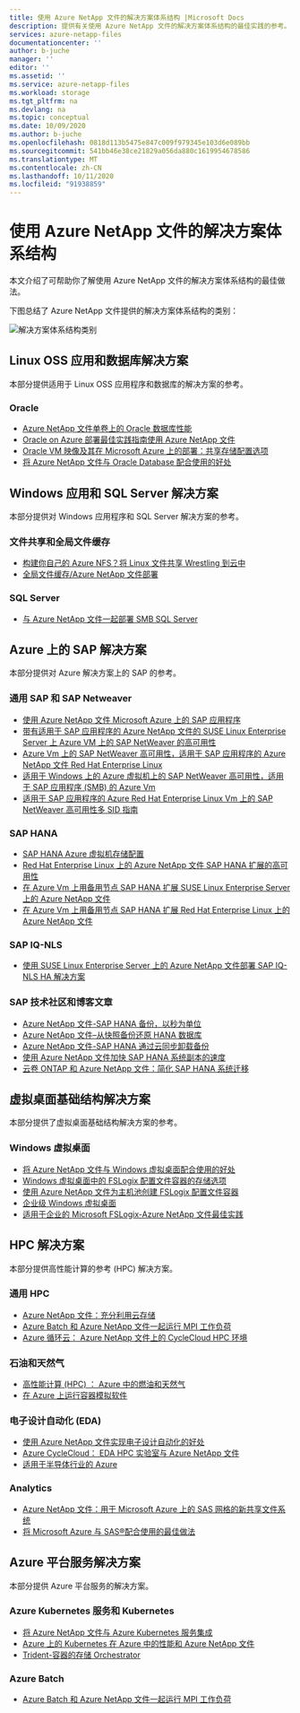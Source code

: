 ```yaml
---
title: 使用 Azure NetApp 文件的解决方案体系结构 |Microsoft Docs
description: 提供有关使用 Azure NetApp 文件的解决方案体系结构的最佳实践的参考。
services: azure-netapp-files
documentationcenter: ''
author: b-juche
manager: ''
editor: ''
ms.assetid: ''
ms.service: azure-netapp-files
ms.workload: storage
ms.tgt_pltfrm: na
ms.devlang: na
ms.topic: conceptual
ms.date: 10/09/2020
ms.author: b-juche
ms.openlocfilehash: 0818d113b5475e847c009f979345e103d6e089bb
ms.sourcegitcommit: 541bb46e38ce21829a056da880c1619954678586
ms.translationtype: MT
ms.contentlocale: zh-CN
ms.lasthandoff: 10/11/2020
ms.locfileid: "91938859"
---
```

# <a name="solution-architectures-using-azure-netapp-files"></a>使用 Azure NetApp 文件的解决方案体系结构
本文介绍了可帮助你了解使用 Azure NetApp 文件的解决方案体系结构的最佳做法。  

下图总结了 Azure NetApp 文件提供的解决方案体系结构的类别：

![解决方案体系结构类别](../media/azure-netapp-files/solution-architecture-categories.png)

## <a name="linux-oss-apps-and-database-solutions"></a>Linux OSS 应用和数据库解决方案

本部分提供适用于 Linux OSS 应用程序和数据库的解决方案的参考。 

### <a name="oracle"></a>Oracle

* [Azure NetApp 文件单卷上的 Oracle 数据库性能](performance-oracle-single-volumes.md)
* [Oracle on Azure 部署最佳实践指南使用 Azure NetApp 文件](https://www.netapp.com/us/media/tr-4780.pdf)
* [Oracle VM 映像及其在 Microsoft Azure 上的部署：共享存储配置选项](../virtual-machines/workloads/oracle/oracle-vm-solutions.md#shared-storage-configuration-options)
* [将 Azure NetApp 文件与 Oracle Database 配合使用的好处](solutions-benefits-azure-netapp-files-oracle-database.md)

## <a name="windows-apps-and-sql-server-solutions"></a>Windows 应用和 SQL Server 解决方案

本部分提供对 Windows 应用程序和 SQL Server 解决方案的参考。

### <a name="file-sharing-and-global-file-caching"></a>文件共享和全局文件缓存

* [构建你自己的 Azure NFS？将 Linux 文件共享 Wrestling 到云中](https://cloud.netapp.com/blog/ma-anf-blg-build-your-own-linux-nfs-file-shares)
* [全局文件缓存/Azure NetApp 文件部署](https://youtu.be/91LKb1qsLIM)

### <a name="sql-server"></a>SQL Server

* [与 Azure NetApp 文件一起部署 SMB SQL Server](https://www.youtube.com/watch?v=x7udfcYbibs)
<!-- * [Deploy SQL Server Always-On Failover Cluster over SMB with Azure NetApp Files](https://www.youtube.com/watch?v=zuNJ5E07e8Q) --> 
<!-- * [Deploy Always-On Availability Groups with Azure NetApp Files](https://www.youtube.com/watch?v=y3VQmzzeyvc) --> 

## <a name="sap-on-azure-solutions"></a>Azure 上的 SAP 解决方案

本部分提供对 Azure 解决方案上的 SAP 的参考。 

### <a name="generic-sap-and-sap-netweaver"></a>通用 SAP 和 SAP Netweaver 

* [使用 Azure NetApp 文件 Microsoft Azure 上的 SAP 应用程序](https://www.netapp.com/us/media/tr-4746.pdf)
* [带有适用于 SAP 应用程序的 Azure NetApp 文件的 SUSE Linux Enterprise Server 上 Azure VM 上的 SAP NetWeaver 的高可用性](../virtual-machines/workloads/sap/high-availability-guide-suse-netapp-files.md)
* [Azure Vm 上的 SAP NetWeaver 高可用性，适用于 SAP 应用程序的 Azure NetApp 文件 Red Hat Enterprise Linux](../virtual-machines/workloads/sap/high-availability-guide-rhel-netapp-files.md)
* [适用于 Windows 上的 Azure 虚拟机上的 SAP NetWeaver 高可用性，适用于 SAP 应用程序 (SMB) 的 Azure Vm](../virtual-machines/workloads/sap/high-availability-guide-windows-netapp-files-smb.md)
* [适用于 SAP 应用程序的 Azure Red Hat Enterprise Linux Vm 上的 SAP NetWeaver 高可用性多 SID 指南](../virtual-machines/workloads/sap/high-availability-guide-rhel-multi-sid.md)

### <a name="sap-hana"></a>SAP HANA 

* [SAP HANA Azure 虚拟机存储配置](../virtual-machines/workloads/sap/hana-vm-operations-storage.md)
* [Red Hat Enterprise Linux 上的 Azure NetApp 文件 SAP HANA 扩展的高可用性](../virtual-machines/workloads/sap/sap-hana-high-availability-netapp-files-red-hat.md)
* [在 Azure Vm 上用备用节点 SAP HANA 扩展 SUSE Linux Enterprise Server 上的 Azure NetApp 文件](../virtual-machines/workloads/sap/sap-hana-scale-out-standby-netapp-files-suse.md)
* [在 Azure Vm 上用备用节点 SAP HANA 扩展 Red Hat Enterprise Linux 上的 Azure NetApp 文件](../virtual-machines/workloads/sap/sap-hana-scale-out-standby-netapp-files-rhel.md)

### <a name="sap-iq-nls"></a>SAP IQ-NLS
*   [使用 SUSE Linux Enterprise Server 上的 Azure NetApp 文件部署 SAP IQ-NLS HA 解决方案](https://techcommunity.microsoft.com/t5/running-sap-applications-on-the/deploy-sap-iq-nls-ha-solution-using-azure-netapp-files-on-suse/ba-p/1651172#.X2tDfpNzBh4.linkedin)

### <a name="sap-tech-community-and-blog-posts"></a>SAP 技术社区和博客文章 

* [Azure NetApp 文件-SAP HANA 备份，以秒为单位](https://blog.netapp.com/azure-netapp-files-sap-hana-backup-in-seconds/)
* [Azure NetApp 文件–从快照备份还原 HANA 数据库](https://blog.netapp.com/azure-netapp-files-backup-sap-hana)
* [Azure NetApp 文件-SAP HANA 通过云同步卸载备份](https://blog.netapp.com/azure-netapp-files-sap-hana)
* [使用 Azure NetApp 文件加快 SAP HANA 系统副本的速度](https://blog.netapp.com/sap-hana-faster-using-azure-netapp-files/)
* [云卷 ONTAP 和 Azure NetApp 文件：简化 SAP HANA 系统迁移](https://blog.netapp.com/cloud-volumes-ontap-and-azure-netapp-files-sap-hana-system-migration-made-easy/)

## <a name="virtual-desktop-infrastructure-solutions"></a>虚拟桌面基础结构解决方案

本部分提供了虚拟桌面基础结构解决方案的参考。

### <a name="windows-virtual-desktop"></a>Windows 虚拟桌面

* [将 Azure NetApp 文件与 Windows 虚拟桌面配合使用的好处](solutions-windows-virtual-desktop.md)
* [Windows 虚拟桌面中的 FSLogix 配置文件容器的存储选项](../virtual-desktop/store-fslogix-profile.md#azure-platform-details)
* [使用 Azure NetApp 文件为主机池创建 FSLogix 配置文件容器](../virtual-desktop/create-fslogix-profile-container.md)
* [企业级 Windows 虚拟桌面](/azure/architecture/example-scenario/wvd/windows-virtual-desktop)
* [适用于企业的 Microsoft FSLogix-Azure NetApp 文件最佳实践](/azure/architecture/example-scenario/wvd/windows-virtual-desktop-fslogix#azure-netapp-files-best-practices)

## <a name="hpc-solutions"></a>HPC 解决方案

本部分提供高性能计算的参考 (HPC) 解决方案。 

### <a name="generic-hpc"></a>通用 HPC

* [Azure NetApp 文件：充分利用云存储](https://cloud.netapp.com/hubfs/Resources/ANF%20PERFORMANCE%20TESTING%20IN%20TEMPLATE.pdf)
* [Azure Batch 和 Azure NetApp 文件一起运行 MPI 工作负荷](https://azure.microsoft.com/resources/run-mpi-workloads-with-azure-batch-and-azure-netapp-files/)
* [Azure 循环云： Azure NetApp 文件上的 CycleCloud HPC 环境](/azure/cyclecloud/overview)

### <a name="oil-and-gas"></a>石油和天然气

* [高性能计算 (HPC) ： Azure 中的燃油和天然气](https://techcommunity.microsoft.com/t5/azure-global/high-performance-computing-hpc-oil-and-gas-in-azure/ba-p/824926)
* [在 Azure 上运行容器模拟软件](/azure/architecture/example-scenario/infrastructure/reservoir-simulation)

### <a name="electronic-design-automation-eda"></a>电子设计自动化 (EDA) 

* [使用 Azure NetApp 文件实现电子设计自动化的好处](solutions-benefits-azure-netapp-files-electronic-design-automation.md)
* [Azure CycleCloud： EDA HPC 实验室与 Azure NetApp 文件](https://github.com/Azure/cyclecloud-hands-on-labs/blob/master/EDA/README.md)
* [适用于半导体行业的 Azure](https://azurecomcdn.azureedge.net/cvt-f40f39cd9de2d875ab0c198a8d7b186350cf0bca161e80d7896941389685d012/mediahandler/files/resourcefiles/azure-for-the-semiconductor-industry/Azure_for_the_Semiconductor_Industry.pdf)

### <a name="analytics"></a>Analytics

* [Azure NetApp 文件：用于 Microsoft Azure 上的 SAS 网格的新共享文件系统](https://communities.sas.com/t5/Architecture/Azure-NetApp-Files-A-new-shared-file-system-to-use-with-SAS-Grid/m-p/606978)
* [将 Microsoft Azure 与 SAS®配合使用的最佳做法](https://communities.sas.com/t5/Administration-and-Deployment/Best-Practices-for-Using-Microsoft-Azure-with-SAS/m-p/676833#M19680)

## <a name="azure-platform-services-solutions"></a>Azure 平台服务解决方案

本部分提供 Azure 平台服务的解决方案。 

### <a name="azure-kubernetes-services-and-kubernetes"></a>Azure Kubernetes 服务和 Kubernetes

* [将 Azure NetApp 文件与 Azure Kubernetes 服务集成](../aks/azure-netapp-files.md)
* [Azure 上的 Kubernetes 在 Azure 中的性能和 Azure NetApp 文件](https://cloud.netapp.com/blog/ma-anf-blg-configure-kubernetes-openshift)
* [Trident-容器的存储 Orchestrator](https://netapp-trident.readthedocs.io/en/stable-v20.04/kubernetes/operations/tasks/backends/anf.html)

### <a name="azure-batch"></a>Azure Batch

* [Azure Batch 和 Azure NetApp 文件一起运行 MPI 工作负荷](https://azure.microsoft.com/resources/run-mpi-workloads-with-azure-batch-and-azure-netapp-files/)
